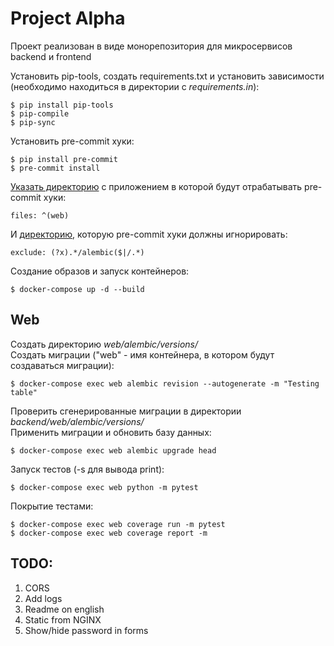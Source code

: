 # Project Alpha
Проект реализован в виде монорепозитория для микросервисов backend и frontend  

Установить pip-tools, создать requirements.txt и установить зависимости  
(необходимо находиться в директории с *requirements.in*):
```
$ pip install pip-tools
$ pip-compile
$ pip-sync
```
Установить pre-commit хуки:
```
$ pip install pre-commit
$ pre-commit install
```
[Указать директорию](.pre-commit-config.yaml) с приложением в которой будут отрабатывать pre-commit хуки:  
```
files: ^(web)
```
И [директорию](.pre-commit-config.yaml), которую pre-commit хуки должны игнорировать:
```
exclude: (?x).*/alembic($|/.*)
```
Создание образов и запуск контейнеров:
```
$ docker-compose up -d --build
```

## Web
Создать директорию *web/alembic/versions/*  
Cоздать миграции ("web" - имя контейнера, в котором будут создаваться миграции):
```
$ docker-compose exec web alembic revision --autogenerate -m "Testing table"
```
Проверить сгенерированные миграции в директории *backend/web/alembic/versions/*  
Применить миграции и обновить базу данных:
```
$ docker-compose exec web alembic upgrade head
```
Запуск тестов (-s для вывода print):
```
$ docker-compose exec web python -m pytest
```
Покрытие тестами:
```
$ docker-compose exec web coverage run -m pytest
$ docker-compose exec web coverage report -m
```

## TODO:
1. CORS
2. Add logs
3. Readme on english
4. Static from NGINX
5. Show/hide password in forms
